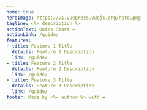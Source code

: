 ```yaml
---
home: true
heroImage: https://v1.vuepress.vuejs.org/hero.png
tagline: <%= description %>
actionText: Quick Start →
actionLink: /guide/
features:
- title: Feature 1 Title
  details: Feature 1 Description
  link: /guide/
- title: Feature 2 Title
  details: Feature 2 Description
  link: /guide/
- title: Feature 3 Title
  details: Feature 3 Description
  link: /guide/
footer: Made by <%= author %> with ❤️
---
```

